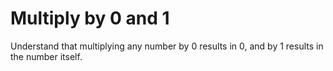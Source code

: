# Multiply by 0 and 1

Understand that multiplying any number by 0 results in 0, and by 1 results in the number itself.
